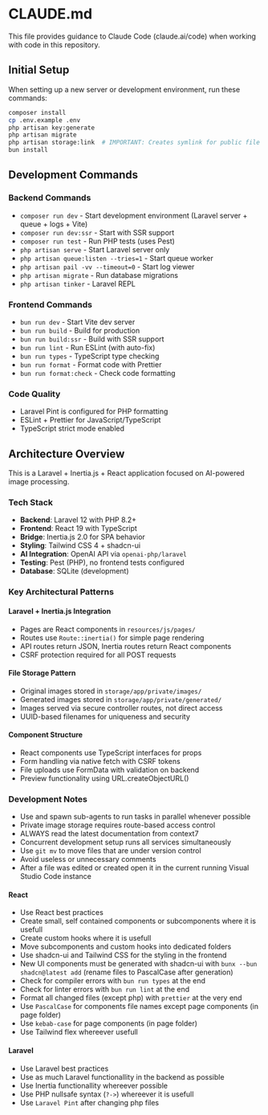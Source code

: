 # CLAUDE.md

This file provides guidance to Claude Code (claude.ai/code) when working with code in this repository.

## Initial Setup

When setting up a new server or development environment, run these commands:

```bash
composer install
cp .env.example .env
php artisan key:generate
php artisan migrate
php artisan storage:link  # IMPORTANT: Creates symlink for public file access
bun install
```

## Development Commands

### Backend Commands

- `composer run dev` - Start development environment (Laravel server + queue + logs + Vite)
- `composer run dev:ssr` - Start with SSR support
- `composer run test` - Run PHP tests (uses Pest)
- `php artisan serve` - Start Laravel server only
- `php artisan queue:listen --tries=1` - Start queue worker
- `php artisan pail -vv --timeout=0` - Start log viewer
- `php artisan migrate` - Run database migrations
- `php artisan tinker` - Laravel REPL

### Frontend Commands

- `bun run dev` - Start Vite dev server
- `bun run build` - Build for production
- `bun run build:ssr` - Build with SSR support
- `bun run lint` - Run ESLint (with auto-fix)
- `bun run types` - TypeScript type checking
- `bun run format` - Format code with Prettier
- `bun run format:check` - Check code formatting

### Code Quality

- Laravel Pint is configured for PHP formatting
- ESLint + Prettier for JavaScript/TypeScript
- TypeScript strict mode enabled

## Architecture Overview

This is a Laravel + Inertia.js + React application focused on AI-powered image processing.

### Tech Stack

- **Backend**: Laravel 12 with PHP 8.2+
- **Frontend**: React 19 with TypeScript
- **Bridge**: Inertia.js 2.0 for SPA behavior
- **Styling**: Tailwind CSS 4 + shadcn-ui
- **AI Integration**: OpenAI API via `openai-php/laravel`
- **Testing**: Pest (PHP), no frontend tests configured
- **Database**: SQLite (development)

### Key Architectural Patterns

#### Laravel + Inertia.js Integration

- Pages are React components in `resources/js/pages/`
- Routes use `Route::inertia()` for simple page rendering
- API routes return JSON, Inertia routes return React components
- CSRF protection required for all POST requests

#### File Storage Pattern

- Original images stored in `storage/app/private/images/`
- Generated images stored in `storage/app/private/generated/`
- Images served via secure controller routes, not direct access
- UUID-based filenames for uniqueness and security

#### Component Structure

- React components use TypeScript interfaces for props
- Form handling via native fetch with CSRF tokens
- File uploads use FormData with validation on backend
- Preview functionality using URL.createObjectURL()

### Development Notes

- Use and spawn sub-agents to run tasks in parallel whenever possible
- Private image storage requires route-based access control
- ALWAYS read the latest documentation from context7
- Concurrent development setup runs all services simultaneously
- Use `git mv` to move files that are under version control
- Avoid useless or unnecessary comments
- After a file was edited or created open it in the current running Visual Studio Code instance

#### React

- Use React best practices
- Create small, self contained components or subcomponents where it is usefull
- Create custom hooks where it is usefull
- Move subcomponents and custom hooks into dedicated folders
- Use shadcn-ui and Tailwind CSS for the styling in the frontend
- New UI components must be generated with shadcn-ui with `bunx --bun shadcn@latest add` (rename files to PascalCase after generation)
- Check for compiler errors with `bun run types` at the end
- Check for linter errors with `bun run lint` at the end
- Format all changed files (except php) with `prettier` at the very end
- Use `PascalCase` for components file names except page components (in page folder)
- Use `kebab-case` for page components (in page folder)
- Use Tailwind flex whereever usefull

#### Laravel

- Use Laravel best practices
- Use as much Laravel functionallity in the backend as possible
- Use Inertia functionallity whereever possible
- Use PHP nullsafe syntax (`?->`) whereever it is usefull
- Use `Laravel Pint` after changing php files
